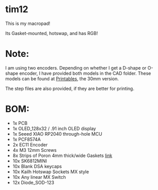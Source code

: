 # tim12

This is my macropad!

Its Gasket-mounted, hotswap, and has RGB!

# Note:

I am using two encoders. Depending on whether I get a D-shape or O-shape encoder, I have provided both models in the CAD folder. These models can be found at [Printables](https://www.printables.com/model/347536-encoder-knob/files), the 30mm version.

The step files are also provided, if they are better for printing.

# BOM:

- 1x PCB
- 1x OLED_128x32 / .91 inch OLED display
- 1x Seeed XIAO RP2040 through-hole MCU
- 1x PCF8574A
- 2x EC11 Encoder
- 4x M3 12mm Screws
- 8x Strips of Poron 4mm thick/wide Gaskets [link](https://a.aliexpress.com/_mOW7uDW)
- 10x SK6812MINI
- 10x Blank DSA keycaps
- 10x Kailh Hotswap Sockets MX style
- 10x Any linear MX Switch
- 12x Diode_SOD-123
